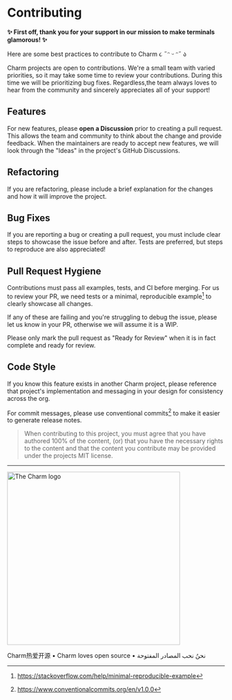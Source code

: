 # Contributing

**✨ First off, thank you for your support in our mission to make terminals
glamorous! ✨**

Here are some best practices to contribute to Charm ૮ ˶ᵔ ᵕ ᵔ˶ ა

Charm projects are open to contributions. We're a small team with varied
priorities, so it may take some time to review your contributions. During this
time we will be prioritizing bug fixes. Regardless,the team always loves to
hear from the community and sincerely appreciates all of your support!

## Features

For new features, please **open a Discussion** prior to creating a pull request. This
allows the team and community to think about the change and provide feedback.
When the maintainers are ready to accept new features, we will look through the
"Ideas" in the project's GitHub Discussions.

## Refactoring

If you are refactoring, please include a brief explanation for the changes and
how it will improve the project.

## Bug Fixes

If you are reporting a bug or creating a pull request, you must include clear
steps to showcase the issue before and after. Tests are preferred, but steps to
reproduce are also appreciated!

## Pull Request Hygiene

Contributions must pass all examples, tests, and CI before merging. For us to
review your PR, we need tests or a minimal, reproducible example[^1] to clearly
showcase all changes.

If any of these are failing and you're struggling to debug the issue, please let
us know in your PR, otherwise we will assume it is a WIP.

Please only mark the pull request as "Ready for Review" when it is in fact
complete and ready for review.

## Code Style

If you know this feature exists in another Charm project, please reference that
project's implementation and messaging in your design for consistency across the
org.

For commit messages, please use conventional commits[^2] to make it easier to
generate release notes.

> When contributing to this project, you must agree that you have authored 100%
> of the content, (or) that you have the necessary rights to the content and
> that the content you contribute may be provided under the projects MIT
> license.

[^1]: https://stackoverflow.com/help/minimal-reproducible-example
[^2]: https://www.conventionalcommits.org/en/v1.0.0

---

<a href="https://charm.sh/"><img alt="The Charm logo" src="https://stuff.charm.sh/charm-badge.jpg" width="400"></a>

Charm热爱开源 • Charm loves open source • نحنُ نحب المصادر المفتوحة
